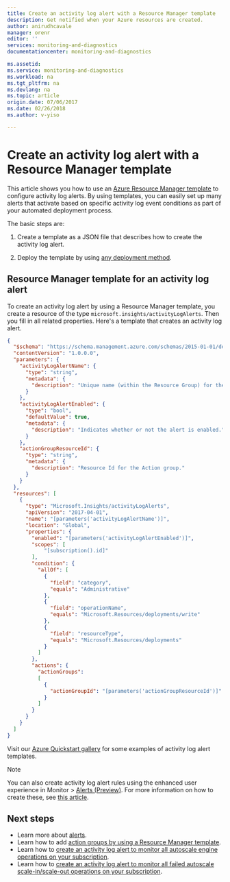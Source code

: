 ```yaml
---
title: Create an activity log alert with a Resource Manager template
description: Get notified when your Azure resources are created.
author: anirudhcavale
manager: orenr
editor: ''
services: monitoring-and-diagnostics
documentationcenter: monitoring-and-diagnostics

ms.assetid:
ms.service: monitoring-and-diagnostics
ms.workload: na
ms.tgt_pltfrm: na
ms.devlang: na
ms.topic: article
origin.date: 07/06/2017
ms.date: 02/26/2018
ms.author: v-yiso

---
```

# Create an activity log alert with a Resource Manager template
This article shows you how to use an [Azure Resource Manager template](/azure-resource-manager/resource-group-authoring-templates) to configure activity log alerts. By using templates, you can easily set up many alerts that activate based on specific activity log event conditions as part of your automated deployment process.

The basic steps are:

1. Create a template as a JSON file that describes how to create the activity log alert.

2. Deploy the template by using [any deployment method](/azure-resource-manager/resource-group-template-deploy).

## Resource Manager template for an activity log alert
To create an activity log alert by using a Resource Manager template, you create a resource of the type `microsoft.insights/activityLogAlerts`. Then you fill in all related properties. Here's a template that creates an activity log alert.

```json
{
  "$schema": "https://schema.management.azure.com/schemas/2015-01-01/deploymentTemplate.json#",
  "contentVersion": "1.0.0.0",
  "parameters": {
    "activityLogAlertName": {
      "type": "string",
      "metadata": {
        "description": "Unique name (within the Resource Group) for the Activity log alert."
      }
    },
    "activityLogAlertEnabled": {
      "type": "bool",
      "defaultValue": true,
      "metadata": {
        "description": "Indicates whether or not the alert is enabled."
      }
    },
    "actionGroupResourceId": {
      "type": "string",
      "metadata": {
        "description": "Resource Id for the Action group."
      }
    }
  },
  "resources": [   
    {
      "type": "Microsoft.Insights/activityLogAlerts",
      "apiVersion": "2017-04-01",
      "name": "[parameters('activityLogAlertName')]",      
      "location": "Global",
      "properties": {
        "enabled": "[parameters('activityLogAlertEnabled')]",
        "scopes": [
            "[subscription().id]"
        ],        
        "condition": {
          "allOf": [
            {
              "field": "category",
              "equals": "Administrative"
            },
            {
              "field": "operationName",
              "equals": "Microsoft.Resources/deployments/write"
            },
            {
              "field": "resourceType",
              "equals": "Microsoft.Resources/deployments"
            }
          ] 
        },
        "actions": {
          "actionGroups": 
          [
            {
              "actionGroupId": "[parameters('actionGroupResourceId')]"
            }
          ]
        }
      }
    }
  ]
}
```

Visit our [Azure Quickstart gallery](https://azure.microsoft.com/resources/templates/?resourceType=Microsoft.Insights) for some examples of activity log alert templates.

> [!NOTE]
> You can also create activity log alert rules using the enhanced user experience in Monitor > [Alerts (Preview)](monitoring-overview-unified-alerts.md). For more information on how to create these, see [this article](monitoring-activity-log-alerts-new-experience.md).
>
>

## Next steps
- Learn more about [alerts](monitoring-overview-alerts.md).
- Learn how to add [action groups by using a Resource Manager template](monitoring-create-action-group-with-resource-manager-template.md).
- Learn how to [create an activity log alert to monitor all autoscale engine operations on your subscription](https://github.com/Azure/azure-quickstart-templates/tree/master/monitor-autoscale-alert).
- Learn how to [create an activity log alert to monitor all failed autoscale scale-in/scale-out operations on your subscription](https://github.com/Azure/azure-quickstart-templates/tree/master/monitor-autoscale-failed-alert).
